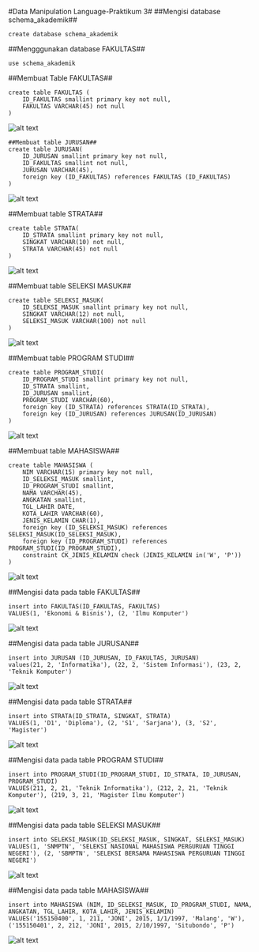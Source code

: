 #Data Manipulation Language-Praktikum 3#
##Mengisi database schema_akademik##
```
create database schema_akademik
```
##Mengggunakan database FAKULTAS##
```
use schema_akademik
```

##Membuat Table FAKULTAS##
```
create table FAKULTAS (
	ID_FAKULTAS smallint primary key not null,
	FAKULTAS VARCHAR(45) not null
)
```
![alt text](https://github.com/sakilah22/DBDSQL-DML-PRAK3/blob/main/TABLE%20FAKULTAS.png)

```
##Membuat table JURUSAN##
create table JURUSAN(
	ID_JURUSAN smallint primary key not null,
	ID_FAKULTAS smallint not null,
	JURUSAN VARCHAR(45),
	foreign key (ID_FAKULTAS) references FAKULTAS (ID_FAKULTAS)
)
```
![alt text](https://github.com/sakilah22/DBDSQL-DML-PRAK3/blob/main/TABLE%20JURUSAN.png)

##Membuat table STRATA##
```
create table STRATA(
	ID_STRATA smallint primary key not null,
	SINGKAT VARCHAR(10) not null,
	STRATA VARCHAR(45) not null 
)
```
![alt text](https://github.com/sakilah22/DBDSQL-DML-PRAK3/blob/main/TABLE%20STRATA.png)

##Membuat table SELEKSI MASUK##
```
create table SELEKSI_MASUK(
	ID_SELEKSI_MASUK smallint primary key not null,
	SINGKAT VARCHAR(12) not null,
	SELEKSI_MASUK VARCHAR(100) not null 
)
```
![alt text](https://github.com/sakilah22/DBDSQL-DML-PRAK3/blob/main/TABLE%20SELEKSI_MASUK.png)

##Membuat table PROGRAM STUDI##
```
create table PROGRAM_STUDI(
	ID_PROGRAM_STUDI smallint primary key not null,
	ID_STRATA smallint,
	ID_JURUSAN smallint,
	PROGRAM_STUDI VARCHAR(60),
	foreign key (ID_STRATA) references STRATA(ID_STRATA),
	foreign key (ID_JURUSAN) references JURUSAN(ID_JURUSAN)
)
```
![alt text](https://github.com/sakilah22/DBDSQL-DML-PRAK3/blob/main/TABEL%20PROGRAM%20STUDI.png)

##Membuat table MAHASISWA##
```
create table MAHASISWA (
	NIM VARCHAR(15) primary key not null,
	ID_SELEKSI_MASUK smallint,
	ID_PROGRAM_STUDI smallint,
	NAMA VARCHAR(45),
	ANGKATAN smallint,
	TGL_LAHIR DATE,
	KOTA_LAHIR VARCHAR(60),
	JENIS_KELAMIN CHAR(1),
	foreign key (ID_SELEKSI_MASUK) references SELEKSI_MASUK(ID_SELEKSI_MASUK),
	foreign key (ID_PROGRAM_STUDI) references PROGRAM_STUDI(ID_PROGRAM_STUDI),
	constraint CK_JENIS_KELAMIN check (JENIS_KELAMIN in('W', 'P'))
)
```
![alt text](https://github.com/sakilah22/DBDSQL-DML-PRAK3/blob/main/TABLE%20MAHASISWA.png)

##Mengisi data pada table FAKULTAS##
```
insert into FAKULTAS(ID_FAKULTAS, FAKULTAS)
VALUES(1, 'Ekonomi & Bisnis'), (2, 'Ilmu Komputer')
```
![alt text](https://github.com/sakilah22/DBDSQL-DML-PRAK3/blob/main/SELECT%20FAKULTAS.png)

##Mengisi data pada table JURUSAN##
```
insert into JURUSAN (ID_JURUSAN, ID_FAKULTAS, JURUSAN)
values(21, 2, 'Informatika'), (22, 2, 'Sistem Informasi'), (23, 2, 'Teknik Komputer')
```
![alt text](https://github.com/sakilah22/DBDSQL-DML-PRAK3/blob/main/SELECT%20JURUSAN.png)

##Mengisi data pada table STRATA##
```
insert into STRATA(ID_STRATA, SINGKAT, STRATA)
VALUES(1, 'D1', 'Diploma'), (2, 'S1', 'Sarjana'), (3, 'S2', 'Magister')
```
![alt text](https://github.com/sakilah22/DBDSQL-DML-PRAK3/blob/main/SELECT%20STRATA.png)

##Mengisi data pada table PROGRAM STUDI##
```
insert into PROGRAM_STUDI(ID_PROGRAM_STUDI, ID_STRATA, ID_JURUSAN, PROGRAM_STUDI)
VALUES(211, 2, 21, 'Teknik Informatika'), (212, 2, 21, 'Teknik Komputer'), (219, 3, 21, 'Magister Ilmu Komputer')
```
![alt text](https://github.com/sakilah22/DBDSQL-DML-PRAK3/blob/main/SELECT%20PROGRAM%20STUDI.png)

##Mengisi data pada table SELEKSI MASUK##
```
insert into SELEKSI_MASUK(ID_SELEKSI_MASUK, SINGKAT, SELEKSI_MASUK)
VALUES(1, 'SNMPTN', 'SELEKSI NASIONAL MAHASISWA PERGURUAN TINGGI NEGERI'), (2, 'SBMPTN', 'SELEKSI BERSAMA MAHASISWA PERGURUAN TINGGI NEGERI')
```
![alt text](https://github.com/sakilah22/DBDSQL-DML-PRAK3/blob/main/SELECT%20SELEKSI%20MASUK.png)

##Mengisi data pada table MAHASISWA##
```
insert into MAHASISWA (NIM, ID_SELEKSI_MASUK, ID_PROGRAM_STUDI, NAMA, ANGKATAN, TGL_LAHIR, KOTA_LAHIR, JENIS_KELAMIN)
VALUES('155150400', 1, 211, 'JONI', 2015, 1/1/1997, 'Malang', 'W'), ('155150401', 2, 212, 'JONI', 2015, 2/10/1997, 'Situbondo', 'P')
```
![alt text](https://github.com/sakilah22/DBDSQL-DML-PRAK3/blob/main/SELECT%20MAHASISWA.png)

